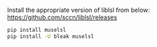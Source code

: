 Install the appropriate version of liblsl from below:
https://github.com/sccn/liblsl/releases


```bash
pip install muselsl
pip install -U bleak muselsl
```